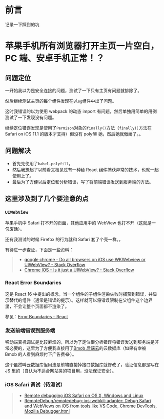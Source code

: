 # 前言

记录一下踩到的坑

# 苹果手机所有浏览器打开主页一片空白，PC 端、安卓手机正常！？

## 问题定位

一开始我以为是安全连接的问题，测试了一下只有主页有问题就排除了。

然后继续测试主页的每个组件发现在`Blog`组件中出了问题。

这时我错误的以为使用 webpack 的动态 import 有问题，然后单独用简单的用例测试了一下发现没有问题。

继续定位错误发现是使用了`Permison`对象的`finally()`方法（`finally()`方法在 Safari on iOS 11.1 的版本才支持）但没有 polyfill 她，然后她就傲娇了。。

## 问题解决

-   首先先使用了`babel-polyfill`。
-   然后我想起了以前看文档见过有一种给 React 组件捕获异常的技术，也就一起使用上了。
-   最后为了方便以后定位和分析错误，写了将前端错误发送到服务端的方法。

## 这里涉及到了几个要注意的点

### `UIWebView`

苹果手机中 Safari 打不开的页面，其他应用中的 WebView 也打不开（这就是一句废话）。

还有我测试的时候 Firefox 的行为就和 Safari 套了个壳一样。。

有待进一步查证，下面是一些资料：

> -   [google chrome - Do all browsers on iOS use WKWebview or UIWebVIew? - Stack Overflow](https://stackoverflow.com/questions/48382150/do-all-browsers-on-ios-use-wkwebview-or-uiwebview)
> -   [Chrome IOS - Is it just a UIWebView? - Stack Overflow](https://stackoverflow.com/questions/11259152/chrome-ios-is-it-just-a-uiwebview)

### React Error Boundaries

这是 React 16 中提出的概念，当一个组件的子组件渲染失败时捕获到错误，并显示替代的组件（通常是错误的提示）。这样就可以将错误限制在父组件这个边界里，不会让整个页面都不渲染了。

参见：[Error Boundaries – React](https://reactjs.org/docs/error-boundaries.html#introducing-error-boundaries)

### 发送前端错误到服务端

移动端真机调试是比较麻烦的，所以为了定位很分析错误将错误发送到服务端是非常必要的，这里为了方便我直接用了[Bmob 后端云](https://www.bmob.cn/)的云数据库（如果有幸被 Bmob 的人看到麻烦付下广告费😂）。

这个虽然叫云数据库但用法是前端直接掉接口数据库就修改了，验证信息都是写在 JS 里的（自认为不适合网站类的项目用，没法保证安全）。

### iOS Safari 调试（待测试）

> -   [Remote debugging iOS Safari on OS X, Windows and Linux](https://blog.idrsolutions.com/2015/02/remote-debugging-ios-safari-on-os-x-windows-and-linux/)
> -   [RemoteDebug/remotedebug-ios-webkit-adapter: Debug Safari and WebViews on iOS from tools like VS Code, Chrome DevTools, Mozilla Debugger.html](https://github.com/RemoteDebug/remotedebug-ios-webkit-adapter)
